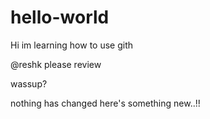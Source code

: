 # hello-world


Hi im learning how to use gith

@reshk please review

wassup?

nothing  has changed here's something new..!!
